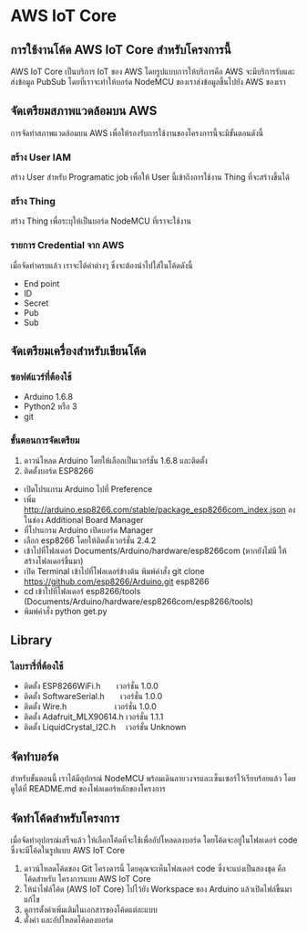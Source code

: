 # AWS IoT Core
## การใช้งานโค้ด AWS IoT Core สำหรับโครงการนี้

AWS IoT Core เป็นบริการ IoT ของ AWS โดยรูปแบบการให้บริการคือ AWS จะมีบริการรับและส่งข้อมูล PubSub โดยที่เราจะทำให้บอร์ด NodeMCU ของเราส่งข้อมูลขึ้นไปยัง AWS ของเรา

## จัดเตรียมสภาพแวดล้อมบน AWS

การจัดทำสภาพแวดล้อมบน AWS เพื่อให้รองรับการใช้งานของโครงการนี้จะมีขั้นตอนดังนี้

### สร้าง User IAM

สร้าง User สำหรับ Programatic job เพื่อให้ User นี้เข้าถึงการใช้งาน Thing ที่จะสร้างขึ้นได้

### สร้าง Thing

สร้าง Thing เพื่อระบุให้เป็นบอร์ด NodeMCU ที่เราจะใช้งาน

### รายการ Credential จาก AWS

เมื่อจัดทำครบแล้ว เราจะได้ค่าต่างๆ ซึ่งจะต้องนำไปใส่ในโค้ดดังนี้

- End point
- ID
- Secret
- Pub
- Sub

## จัดเตรียมเครื่องสำหรับเขียนโค้ด

### ซอฟต์แวร์ที่ต้องใช้

- Arduino 1.6.8
- Python2 หรือ 3
- git

### ขั้นตอนการจัดเตรียม

1. ดาวน์โหลด Arduino โดยให้เลือกเป็นเวอร์ชั่น 1.6.8 และติดตั้ง
2. ติดตั้งบอร์ด ESP8266
 - เปิดโปรแกรม Arduino ไปที่ Preference
 - เพิ่ม http://arduino.esp8266.com/stable/package_esp8266com_index.json ลงในช่อง Additional Board Manager
 - ที่โปรแกรม Arduino เปิดบอร์ด Manager
 - เลือก esp8266 โดยให้ติดตั้งเวอร์ชั่น 2.4.2
 - เข้าไปที่โฟลเดอร์ Documents/Arduino/hardware/esp8266com (หากยังไม่มี ให้สร้างโฟลเดอร์ขึ้นมา)
 - เปิด Terminal เข้าไปที่โฟลเดอร์ข้างต้น พิมพ์คำสั่ง git clone https://github.com/esp8266/Arduino.git esp8266
 - cd เข้าไปที่โฟลเดอร์ esp8266/tools (Documents/Arduino/hardware/esp8266com/esp8266/tools)
 - พิมพ์คำสั่ง python get.py

## Library

### ไลบรารี่ที่ต้องใช้

- ติดตั้ง ESP8266WiFi.h&emsp;&emsp;เวอร์ชั่น 1.0.0
- ติดตั้ง SoftwareSerial.h&emsp;&emsp;เวอร์ชั่น 1.0.0
- ติดตั้ง Wire.h&emsp;&emsp;&emsp;&emsp;&emsp;&emsp;เวอร์ชั่น 1.0.0
- ติดตั้ง Adafruit_MLX90614.h เวอร์ชั่น 1.1.1
- ติดตั้ง LiquidCrystal_I2C.h&emsp; เวอร์ชั่น Unknown

## จัดทำบอร์ด

สำหรับขั้นตอนนี้ เราได้มีอุปกรณ์ NodeMCU พร้อมเดินลายวงจรและเซ็นเซอร์ไว้เรียบร้อยแล้ว โดยดูได้ที่ README.md ของโฟลเดอร์หลักของโครงการ

## จัดทำโค้ดสำหรับโครงการ

เมื่อจัดทำอุปกรณ์เสร็จแล้ว ให้เลือกโค้ดที่จะใช้เพื่ออัปโหลดลงบอร์ด โดยโค้ดจะอยู่ในโฟลเดอร์ code ซึ่งจะมีโค้ดในรูปแบบ AWS IoT Core

1. ดาวน์โหลดโค้ดของ Git โครงดารนี้ โดยคุณจะเห็นโฟลเดอร์ code ซึ่งจะแบ่งเป็นสองชุด คือโค้ดสำหรับ โครงการแบบ AWS IoT Core
2. ให้นำไฟล์โค้ด (AWS IoT Core) ไปไว้ยัง Workspace ของ Arduino แล้วเปิดไฟล์ขึ้นมาแก้ไข
3. ดูการตั้งค่าเพิ่มเติมในเอกสารของโค้ดแต่ละแบบ
4. ตั้งค่า และอัปโหลดโค้ดลงบอร์ด
